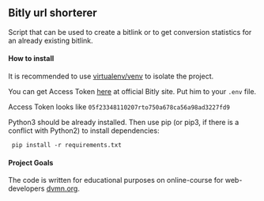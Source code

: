 ## Bitly url shorterer
Script that can be used to create a bitlink or to get conversion statistics for an already existing bitlink.

#### How to install
It is recommended to use [virtualenv/venv](https://docs.python.org/3/library/venv.html) to isolate the project.

You can get Access Token [here](https://app.bitly.com) at official Bitly site. Put him to your `.env` file. 

Access Token looks like `05f23348110207rto750a678ca56a98ad3227fd9`

Python3 should be already installed. Then use pip (or pip3, if there is a conflict with Python2) to install dependencies:

```
 pip install -r requirements.txt
 ```

#### Project Goals

The code is written for educational purposes on online-course for web-developers [dvmn.org](https://dvmn.org/).